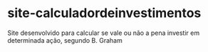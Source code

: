 # site-calculadordeinvestimentos
 Site desenvolvido para calcular se vale ou não a pena investir em determinada ação, segundo B. Graham
